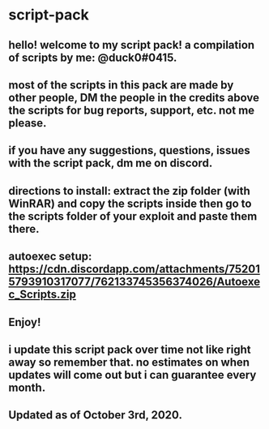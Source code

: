 # script-pack                                                                                                                                        
hello! welcome to my script pack! a compilation of scripts by me: @duck0#0415.
--
most of the scripts in this pack are made by other people, DM the people in the credits above the scripts for bug reports, support, etc. not me please.
--
if you have any suggestions, questions, issues with the script pack, dm me on discord.
--
directions to install: extract the zip folder (with WinRAR) and copy the scripts inside then go to the scripts folder of your exploit and paste them there.
--
autoexec setup: https://cdn.discordapp.com/attachments/752015793910317077/762133745356374026/Autoexec_Scripts.zip
--
Enjoy!
--
i update this script pack over time not like right away so remember that. no estimates on when updates will come out but i can guarantee every month.
--
Updated as of October 3rd, 2020.
--
